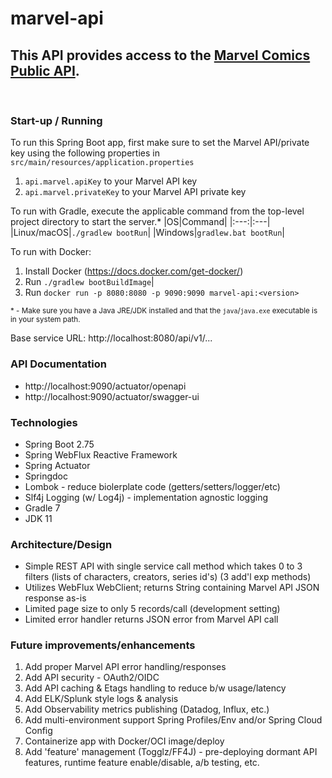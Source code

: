 # marvel-api

## This API provides access to the [Marvel Comics Public API](https://developer.marvel.com/).

<br/>

### Start-up / Running
To run this Spring Boot app, first make sure to set the Marvel API/private key using the following properties in ```src/main/resources/application.properties```

1. ```api.marvel.apiKey``` to your Marvel API key
2. ```api.marvel.privateKey``` to your Marvel API private key

To run with Gradle, execute the applicable command from the top-level project directory to start the server.*
|OS|Command|
|:---:|:---|
|Linux/macOS|```./gradlew bootRun```|
|Windows|```gradlew.bat bootRun```|

To run with Docker:
1. Install Docker (https://docs.docker.com/get-docker/)
2. Run ```./gradlew bootBuildImage```|
3. Run ```docker run -p 8080:8080 -p 9090:9090 marvel-api:<version>```

<sup>* - Make sure you have a Java JRE/JDK installed and that the ```java```/```java.exe``` executable is in your system path.</sup>

Base service URL:  http://localhost:8080/api/v1/...

### API Documentation
- http://localhost:9090/actuator/openapi
- http://localhost:9090/actuator/swagger-ui

### Technologies
- Spring Boot 2.75
- Spring WebFlux Reactive Framework
- Spring Actuator
- Springdoc
- Lombok - reduce biolerplate code (getters/setters/logger/etc)
- Slf4j Logging (w/ Log4j) - implementation agnostic logging
- Gradle 7
- JDK 11

### Architecture/Design
- Simple REST API with single service call method which takes 0 to 3 filters (lists of characters, creators, series id's) (3 add'l exp methods)
- Utilizes WebFlux WebClient; returns String containing Marvel API JSON response as-is
- Limited page size to only 5 records/call (development setting)
- Limited error handler returns JSON error from Marvel API call

### Future improvements/enhancements
1. Add proper Marvel API error handling/responses
2. Add API security - OAuth2/OIDC
3. Add API caching & Etags handling to reduce b/w usage/latency
4. Add ELK/Splunk style logs & analysis
5. Add Observability metrics publishing (Datadog, Influx, etc.)
6. Add multi-environment support Spring Profiles/Env and/or Spring Cloud Config
7. Containerize app with Docker/OCI image/deploy
8. Add 'feature' management (Togglz/FF4J) - pre-deploying dormant API features, runtime feature enable/disable, a/b testing, etc.
